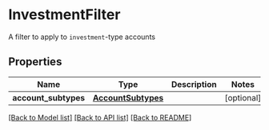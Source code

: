 # InvestmentFilter

A filter to apply to `investment`-type accounts
## Properties
Name | Type | Description | Notes
------------ | ------------- | ------------- | -------------
**account_subtypes** | [**AccountSubtypes**](AccountSubtypes.md) |  | [optional] 

[[Back to Model list]](../README.md#documentation-for-models) [[Back to API list]](../README.md#documentation-for-api-endpoints) [[Back to README]](../README.md)


